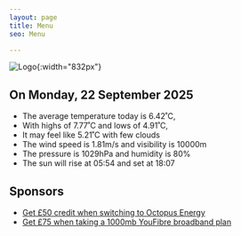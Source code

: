 ```yaml
---
layout: page
title: Menu
seo: Menu

---
```


![Logo](/images/logo.jpg){:width="832px"}

<!-- weather_marker starts -->
## On Monday, 22 September 2025

- The average temperature today is 6.42˚C,
- With highs of 7.77˚C and lows of 4.91˚C,
- It may feel like 5.21˚C with few clouds
- The wind speed is 1.81m/s and visibility is 10000m
- The pressure is 1029hPa and humidity is 80%
- The sun will rise at 05:54 and set at 18:07

<!-- weather_marker ends -->

## Sponsors

- [Get £50 credit when switching to Octopus Energy](https://bit.ly/3oD1nnS)
- [Get £75 when taking a 1000mb YouFibre broadband plan](https://aklam.io/91zWhU?)
